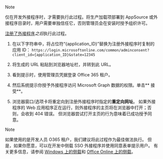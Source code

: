 
> [!NOTE]
> 仅在开发外接程序时，才需要执行此过程。将生产加载项部署到 AppSource 或外接程序目录时，用户需要单独信任它，否则管理员会在安装时授予组织许可。

[注册了外接程序](../develop/register-sso-add-in-aad-v2.md)*之后*执行此过程。

1. 在以下字符串中，将占位符“{application_ID}”替换为注册外接程序时复制的应用 ID：  `https://login.microsoftonline.com/common/adminconsent?client_id={application_ID}&state=12345`

1. 将生成的 URL 粘贴到浏览器地址栏，并转到此 URL。

1. 看到提示时，使用管理员凭据登录 Office 365 租户。

1. 然后系统提示你授予外接程序访问 Microsoft Graph 数据的权限。单击** 接受**。

1. 浏览器窗口/选项卡将重定向到注册外接程序时指定的**重定向网址**。 如果外接程序的 Web 应用程序正在运行，则外接程序的主页将在浏览器中打开；否则，会收到 404 错误。 但浏览器尝试打开主页的行为意味着已成功授予同意。

>[!NOTE]
>如果使用的是开发人员 O365 租户，我们建议将此过程作为最佳做法执行。 但是，如果你愿意，可以在开发中侧载 SSO 外接程序并使用同意表单提示用户。 有关更多信息，请参阅 [Windows 上的侧载](https://docs.microsoft.com/office/dev/add-ins/testing/create-a-network-shared-folder-catalog-for-task-pane-and-content-add-ins)和 [Office Online 上的侧载](https://docs.microsoft.com/office/dev/add-ins/testing/sideload-office-add-ins-for-testing)。

